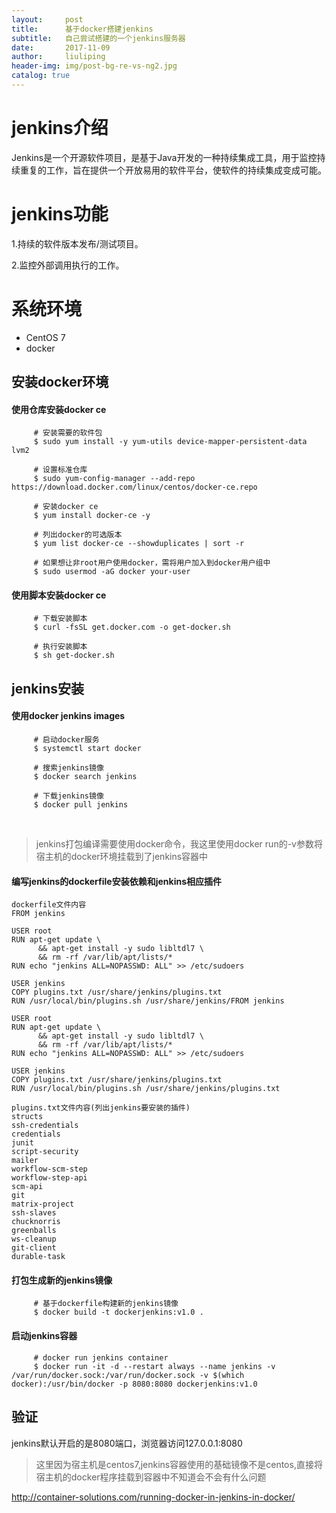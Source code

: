```yaml
---
layout:     post
title:      基于docker搭建jenkins
subtitle:   自己尝试搭建的一个jenkins服务器
date:       2017-11-09
author:     liuliping
header-img: img/post-bg-re-vs-ng2.jpg
catalog: true
---
```


# jenkins介绍

Jenkins是一个开源软件项目，是基于Java开发的一种持续集成工具，用于监控持续重复的工作，旨在提供一个开放易用的软件平台，使软件的持续集成变成可能。

# jenkins功能
1.持续的软件版本发布/测试项目。

2.监控外部调用执行的工作。

# 系统环境
* CentOS 7
* docker

## 安装docker环境
#### 使用仓库安装docker ce
```
     # 安装需要的软件包
     $ sudo yum install -y yum-utils device-mapper-persistent-data lvm2
     
     # 设置标准仓库
     $ sudo yum-config-manager --add-repo https://download.docker.com/linux/centos/docker-ce.repo
     
     # 安装docker ce
     $ yum install docker-ce -y
     
     # 列出docker的可选版本
     $ yum list docker-ce --showduplicates | sort -r
     
     # 如果想让非root用户使用docker，需将用户加入到docker用户组中
     $ sudo usermod -aG docker your-user
```

#### 使用脚本安装docker ce
```
     # 下载安装脚本
     $ curl -fsSL get.docker.com -o get-docker.sh
     
     # 执行安装脚本
     $ sh get-docker.sh
```

## jenkins安装
#### 使用docker jenkins images
```
     # 启动docker服务
     $ systemctl start docker
     
     # 搜索jenkins镜像
     $ docker search jenkins
   
     # 下载jenkins镜像
     $ docker pull jenkins
```
     
>jenkins打包编译需要使用docker命令，我这里使用docker run的-v参数将宿主机的docker环境挂载到了jenkins容器中

#### 编写jenkins的dockerfile安装依赖和jenkins相应插件
```
dockerfile文件内容
FROM jenkins
 
USER root
RUN apt-get update \
      && apt-get install -y sudo libltdl7 \
      && rm -rf /var/lib/apt/lists/*
RUN echo "jenkins ALL=NOPASSWD: ALL" >> /etc/sudoers
 
USER jenkins
COPY plugins.txt /usr/share/jenkins/plugins.txt
RUN /usr/local/bin/plugins.sh /usr/share/jenkins/FROM jenkins
 
USER root
RUN apt-get update \
      && apt-get install -y sudo libltdl7 \
      && rm -rf /var/lib/apt/lists/*
RUN echo "jenkins ALL=NOPASSWD: ALL" >> /etc/sudoers
 
USER jenkins
COPY plugins.txt /usr/share/jenkins/plugins.txt
RUN /usr/local/bin/plugins.sh /usr/share/jenkins/plugins.txt

plugins.txt文件内容(列出jenkins要安装的插件)
structs
ssh-credentials
credentials
junit
script-security
mailer
workflow-scm-step
workflow-step-api
scm-api
git
matrix-project
ssh-slaves
chucknorris
greenballs
ws-cleanup
git-client
durable-task
```

#### 打包生成新的jenkins镜像
```
     # 基于dockerfile构建新的jenkins镜像
     $ docker build -t dockerjenkins:v1.0 .
```

#### 启动jenkins容器
```
     # docker run jenkins container
     $ docker run -it -d --restart always --name jenkins -v /var/run/docker.sock:/var/run/docker.sock -v $(which docker):/usr/bin/docker -p 8080:8080 dockerjenkins:v1.0
```

## 验证

jenkins默认开启的是8080端口，浏览器访问127.0.0.1:8080

>这里因为宿主机是centos7,jenkins容器使用的基础镜像不是centos,直接将宿主机的docker程序挂载到容器中不知道会不会有什么问题

<http://container-solutions.com/running-docker-in-jenkins-in-docker/>
